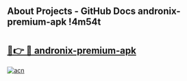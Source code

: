 ## About Projects - GitHub Docs andronix-premium-apk !4m54t

# <h2><a href="https://andorid.site?title=andronix-premium-apk&ref=19M">🔗👉 🔴 andronix-premium-apk</a></h2>

[![acn](https://github.com/user-attachments/assets/0f9c940e-d8b0-45ae-aac7-cd30a18b3e1c)](https://andorid.site?title=andronix-premium-apk&ref=19M)
